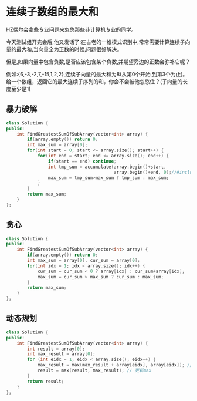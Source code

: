 # 连续子数组的最大和

HZ偶尔会拿些专业问题来忽悠那些非计算机专业的同学。

今天测试组开完会后,他又发话了:在古老的一维模式识别中,常常需要计算连续子向量的最大和,当向量全为正数的时候,问题很好解决。

但是,如果向量中包含负数,是否应该包含某个负数,并期望旁边的正数会弥补它呢？

例如:{6,-3,-2,7,-15,1,2,2},连续子向量的最大和为8(从第0个开始,到第3个为止)。给一个数组，返回它的最大连续子序列的和，你会不会被他忽悠住？(子向量的长度至少是1)

## 暴力破解

```cpp
class Solution {
public:
    int FindGreatestSumOfSubArray(vector<int> array) {
        if(array.empty()) return 0;
        int max_sum = array[0];
        for(int start = 0; start <= array.size(); start++) {
            for(int end = start; end <= array.size(); end++) {
                if(start == end) continue;
                int tmp_sum = accumulate(array.begin()+start,
                                         array.begin()+end, 0);//#include <numeric>
                max_sum = tmp_sum>max_sum ? tmp_sum : max_sum;
            }
        }
        return max_sum;
    }
};
```

## 贪心

```cpp
class Solution {
public:
    int FindGreatestSumOfSubArray(vector<int> array) {
        if(array.empty()) return 0;
        int max_sum = array[0], cur_sum = array[0];
        for(int idx = 1; idx < array.size(); idx++) {
            cur_sum = cur_sum < 0 ? array[idx] : cur_sum+array[idx];
            max_sum = cur_sum > max_sum ? cur_sum : max_sum;
        }
        return max_sum;
    }
};
```

## 动态规划

```cpp
class Solution {
public:
    int FindGreatestSumOfSubArray(vector<int> array) {
        int result = array[0];
        int max_result = array[0];
        for (int eidx = 1; eidx < array.size(); eidx++) {
            max_result = max(max_result + array[eidx], array[eidx]); // 计算当前到第i个元素的最大
            result = max(result, max_result); // 更新max
        }
        return result;
    }
};
```
